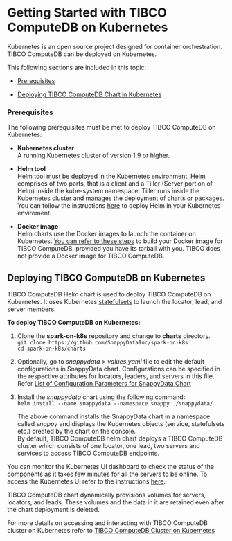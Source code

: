 # Getting Started with TIBCO ComputeDB on Kubernetes
Kubernetes is an open source project designed for container orchestration. TIBCO ComputeDB can be deployed on Kubernetes.

This following sections are included in this topic:

*	[Prerequisites](#prerequisites)

*	[Deploying TIBCO ComputeDB Chart in Kubernetes](#deploykubernetes)


<a id= prerequisites> </a>
### Prerequisites

The following prerequisites must be met to deploy TIBCO ComputeDB on Kubernetes:

*	**Kubernetes cluster**</br> A running Kubernetes cluster of version 1.9 or higher.

*	**Helm tool**</br> Helm tool must be deployed in the Kubernetes environment. Helm comprises of two parts, that is a client and a Tiller (Server portion of Helm) inside the kube-system namespace. Tiller runs inside the Kubernetes cluster and manages the deployment of charts or packages. You can follow the instructions [here](https://docs.pivotal.io/runtimes/pks/1-1/configure-tiller-helm.html) to deploy Helm in your Kubernetes enviroment.

*	**Docker image**</br> Helm charts use the Docker images to launch the container on Kubernetes. [You can refer to these steps](getting_started_with_docker_image.md#build-your-docker) to build your Docker image for TIBCO ComputeDB, provided you have its tarball with you. TIBCO does not provide a Docker image for TIBCO ComputeDB.

<a id= deploykubernetes> </a>
## Deploying TIBCO ComputeDB on Kubernetes 

TIBCO ComputeDB Helm chart is used to deploy TIBCO ComputeDB on Kubernetes.  It uses Kubernetes [statefulsets](https://kubernetes.io/docs/concepts/workloads/controllers/statefulset/) to launch the locator, lead, and server members. 

**To deploy TIBCO ComputeDB on Kubernetes:**

1.	Clone the **spark-on-k8s** repository and change to **charts** directory.</br>
`git clone https://github.com/SnappyDataInc/spark-on-k8s`</br>
`cd spark-on-k8s/charts`

3.	Optionally, go to *snappydata* > *values.yaml*  file to edit the default configurations in SnappyData chart. Configurations can be specified in the respective attributes for locators, leaders, and servers in this file. Refer [List of Configuration Parameters for SnappyData Chart](../kubernetes.md#chartparameters)

4.	Install the *snappydata* chart using the following command:</br>
`helm install --name snappydata --namespace snappy ./snappydata/`

	The above command installs the SnappyData chart in a namespace called *snappy* and displays the Kubernetes objects (service, statefulsets etc.) created by the chart on the console.</br>
    By default, TIBCO ComputeDB helm chart deploys a TIBCO ComputeDB cluster which consists of one locator, one lead, two servers and services to access TIBCO ComputeDB endpoints.

You can monitor the Kubernetes UI dashboard to check the status of the components as it takes few minutes for all the servers to be online. To access the Kubernetes UI refer to the instructions [here](https://kubernetes.io/docs/tasks/access-application-cluster/web-ui-dashboard/#accessing-the-dashboard-ui). 

TIBCO ComputeDB chart dynamically provisions volumes for servers, locators, and leads. These volumes and the data in it are retained even after the chart deployment is deleted.

For more details on accessing and interacting with TIBCO ComputeDB cluster on Kubernetes refer to [TIBCO ComputeDB Cluster on Kubernetes](../kubernetes.md#interactkubernetes)
